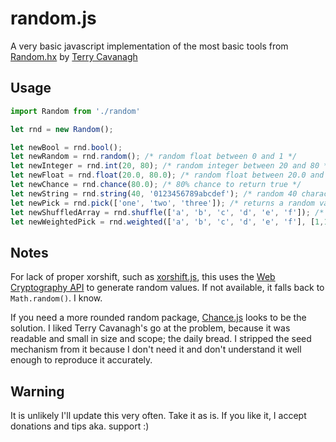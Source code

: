 # random.js

A very basic javascript implementation of the most basic tools from [Random.hx](https://github.com/haxegon/haxegon/blob/master/haxegon/Random.hx) by [Terry Cavanagh](https://github.com/TerryCavanagh)

## Usage

```javascript
import Random from './random'

let rnd = new Random();

let newBool = rnd.bool();
let newRandom = rnd.random(); /* random float between 0 and 1 */
let newInteger = rnd.int(20, 80); /* random integer between 20 and 80 */
let newFloat = rnd.float(20.0, 80.0); /* random float between 20.0 and 80.0 */
let newChance = rnd.chance(80.0); /* 80% chance to return true */
let newString = rnd.string(40, '0123456789abcdef'); /* random 40 character string, using [0-9a-f] */
let newPick = rnd.pick(['one', 'two', 'three']); /* returns a random value from an array */
let newShuffledArray = rnd.shuffle(['a', 'b', 'c', 'd', 'e', 'f']); /* returns a shuffled array */
let newWeightedPick = rnd.weighted(['a', 'b', 'c', 'd', 'e', 'f'], [1,1,1,2,2,6]); /* returns a weighted array pick */
```

## Notes

For lack of proper xorshift, such as [xorshift.js](https://github.com/AndreasMadsen/xorshift/blob/master/xorshift.js), this uses the [Web Cryptography API](https://developer.mozilla.org/en-US/docs/Web/API/Crypto) to generate random values. If not available, it falls back to `Math.random()`. I know.

If you need a more rounded random package, [Chance.js](https://github.com/chancejs/chancejs) looks to be the solution. I liked Terry Cavanagh's go at the problem, because it was readable and small in size and scope; the daily bread. I stripped the seed mechanism from it because I don't need it and don't understand it well enough to reproduce it accurately.

## Warning

It is unlikely I'll update this very often. Take it as is. If you like it, I accept donations and tips aka. support :)
